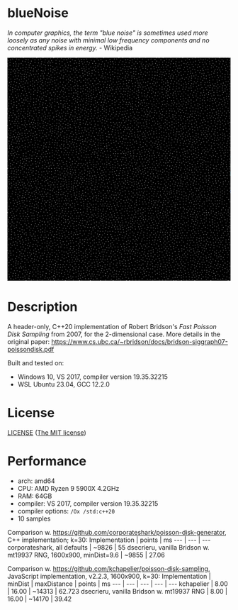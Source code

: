 # blueNoise

*In computer graphics, the term "blue noise" is sometimes used more loosely as any noise with minimal low frequency components and no concentrated spikes in energy.* - Wikipedia

![blue noise example](https://github.com/dsecrieru/blueNoise/blob/main/images/pdsBridson01.PNG)

# Description

A header-only, C++20 implementation of Robert Bridson's *Fast Poisson Disk Sampling* from 2007, for the 2-dimensional case.
More details in the original paper: https://www.cs.ubc.ca/~rbridson/docs/bridson-siggraph07-poissondisk.pdf

Built and tested on:
- Windows 10, VS 2017, compiler version 19.35.32215
- WSL Ubuntu 23.04, GCC 12.2.0

# License

[LICENSE](./LICENSE) ([The MIT license](http://choosealicense.com/licenses/mit/))

# Performance
- arch: amd64
- CPU: AMD Ryzen 9 5900X 4.2GHz
- RAM: 64GB
- compiler: VS 2017, compiler version 19.35.32215
- compiler options:  `/Ox /std:c++20`
- 10 samples

Comparison w. https://github.com/corporateshark/poisson-disk-generator, C++ implementation; k=30:
Implementation | points | ms
--- | --- | ---
corporateshark, all defaults | ~9826 | 55
dsecrieru, vanilla Bridson w. mt19937 RNG, 1600x900, minDist=9.6 | ~9855 | 27.06

Comparison w. https://github.com/kchapelier/poisson-disk-sampling, JavaScript implementation, v2.2.3, 1600x900, k=30:
Implementation | minDist | maxDistance | points | ms
--- | --- | --- | --- | ---
kchapelier | 8.00 | 16.00 | ~14313 | 62.723
dsecrieru, vanilla Bridson w. mt19937 RNG | 8.00 | 16.00 | ~14170 | 39.42
